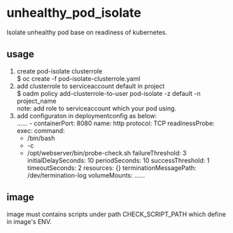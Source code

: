 # unhealthy_pod_isolate
Isolate unhealthy pod base on readiness of kubernetes. 
## usage
1) create pod-isolate clusterrole <br>
$ oc create -f pod-isolate-clusterrole.yaml<br>
2) add clusterrole to serviceaccount default in project<br>
$ oadm policy add-clusterrole-to-user pod-isolate -z default  -n project_name<br>
note: add role to serviceaccount which your pod using.<br>
3) add configuraton in deploymentconfig as below:<br>
		......
		- containerPort: 8080
  name: http
  protocol: TCP
readinessProbe:
  exec:
    command:
    - /bin/bash
    - -c
    - /opt/webserver/bin/probe-check.sh
  failureThreshold: 3
  initialDelaySeconds: 10
  periodSeconds: 10
  successThreshold: 1
  timeoutSeconds: 2
resources: {}
terminationMessagePath: /dev/termination-log
volumeMounts:
......<br>
## image
image must contains scripts under path CHECK_SCRIPT_PATH which define in image's ENV. 
